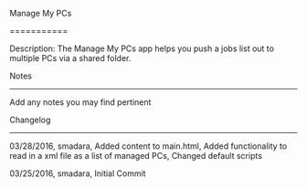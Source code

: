 Manage My PCs

===========

Description: The Manage My PCs app helps you push a jobs list out to multiple PCs via a shared folder.



Notes

----

Add any notes you may find pertinent
 


Changelog

----
03/28/2016, smadara, Added content to main.html, Added functionality to read in a xml file as a list of managed PCs, Changed default scripts

03/25/2016, smadara, Initial Commit
